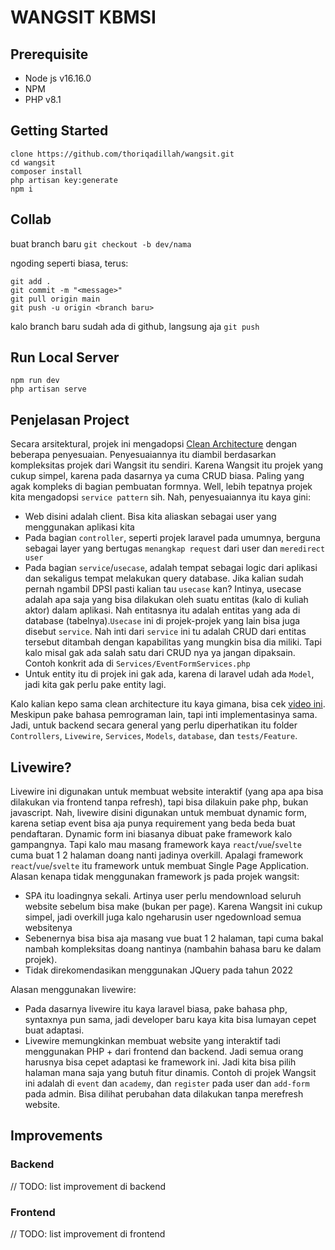 # WANGSIT KBMSI

## Prerequisite
- Node js v16.16.0
- NPM
- PHP v8.1
## Getting Started
```
clone https://github.com/thoriqadillah/wangsit.git
cd wangsit
composer install
php artisan key:generate
npm i
```
## Collab
buat branch baru ```git checkout -b dev/nama```

ngoding seperti biasa, terus:
```
git add .
git commit -m "<message>"
git pull origin main
git push -u origin <branch baru>
```
kalo branch baru sudah ada di github, langsung aja ```git push```
## Run Local Server
```
npm run dev 
php artisan serve
```
## Penjelasan Project
Secara arsitektural, projek ini mengadopsi [Clean Architecture](https://blog.cleancoder.com/uncle-bob/2012/08/13/the-clean-architecture.html) dengan beberapa penyesuaian. Penyesuaiannya itu diambil berdasarkan kompleksitas projek dari Wangsit itu sendiri. Karena Wangsit itu projek yang cukup simpel, karena pada dasarnya ya cuma CRUD biasa. Paling yang agak kompleks di bagian pembuatan formnya. Well, lebih tepatnya projek kita mengadopsi `service pattern` sih. Nah, penyesuaiannya itu kaya gini:

- Web disini adalah client. Bisa kita aliaskan sebagai user yang menggunakan aplikasi kita
- Pada bagian `controller`, seperti projek laravel pada umumnya, berguna sebagai layer yang bertugas `menangkap request` dari user dan `meredirect user`
- Pada bagian `service`/`usecase`, adalah tempat sebagai logic dari aplikasi dan sekaligus tempat melakukan query database. Jika kalian sudah pernah ngambil DPSI pasti kalian tau `usecase` kan? Intinya, usecase adalah apa saja yang bisa dilakukan oleh suatu entitas (kalo di kuliah aktor) dalam aplikasi. Nah entitasnya itu adalah entitas yang ada di database (tabelnya).`Usecase` ini di projek-projek yang lain bisa juga disebut `service`. Nah inti dari `service` ini tu adalah CRUD dari entitas tersebut ditambah dengan kapabilitas yang mungkin bisa dia miliki. Tapi kalo misal gak ada salah satu dari CRUD nya ya jangan dipaksain. Contoh konkrit ada di `Services/EventFormServices.php`
- Untuk entity itu di projek ini gak ada, karena di laravel udah ada `Model`, jadi kita gak perlu pake entity lagi.

Kalo kalian kepo sama clean architecture itu kaya gimana, bisa cek [video ini](https://www.youtube.com/watch?v=ykBMKfe84qM&t=4069s). Meskipun pake bahasa pemrograman lain, tapi inti implementasinya sama. Jadi, untuk backend secara general yang perlu diperhatikan itu folder `Controllers`, `Livewire`, `Services`, `Models`, `database`, dan `tests/Feature`.

## Livewire?
Livewire ini digunakan untuk membuat website interaktif (yang apa apa bisa dilakukan via frontend tanpa refresh), tapi bisa dilakuin pake php, bukan javascript. Nah, livewire disini digunakan untuk membuat dynamic form, karena setiap event bisa aja punya requirement yang beda beda buat pendaftaran. Dynamic form ini biasanya dibuat pake framework kalo gampangnya. Tapi kalo mau masang framework kaya `react`/`vue`/`svelte` cuma buat 1 2 halaman doang nanti jadinya overkill. Apalagi framework `react`/`vue`/`svelte` itu framework untuk membuat Single Page Application. Alasan kenapa tidak menggunakan framework js pada projek wangsit:
- SPA itu loadingnya sekali. Artinya user perlu mendownload seluruh website sebelum bisa make (bukan per page). Karena Wangsit ini cukup simpel, jadi overkill juga kalo ngeharusin user ngedownload semua websitenya
- Sebenernya bisa bisa aja masang vue buat 1 2 halaman, tapi cuma bakal nambah kompleksitas doang nantinya (nambahin bahasa baru ke dalam projek).
- Tidak direkomendasikan menggunakan JQuery pada tahun 2022

Alasan menggunakan livewire:
- Pada dasarnya livewire itu kaya laravel biasa, pake bahasa php, syntaxnya pun sama, jadi developer baru kaya kita bisa lumayan cepet buat adaptasi.
- Livewire memungkinkan membuat website yang interaktif tadi menggunakan PHP + dari frontend dan backend. Jadi semua orang harusnya bisa cepet adaptasi ke framework ini. Jadi kita bisa pilih halaman mana saja yang butuh fitur dinamis. Contoh di projek Wangsit ini adalah di `event` dan `academy`, dan `register` pada user dan `add-form` pada admin. Bisa dilihat perubahan data dilakukan tanpa merefresh website.

## Improvements
### Backend
// TODO: list improvement di backend
### Frontend
// TODO: list improvement di frontend